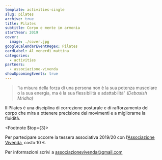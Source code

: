 ```yaml
---
template: activities-single
slug: pilates
archive: true
title: Pilates
subtitle: Corpo e mente in armonia
startYear: 2019
cover:
  image: ./cover.jpg
googleCalendarEventRegex: Pilates
cardLabel: Al venerdì mattina
categories:
  - activities
partners:
  - associazione-vivenda
showUpcomingEvents: true
---
```


> “la misura della forza di una persona non è la sua potenza muscolare o la sua energia, ma è la sua flessibilità e adattabilità” *(Debasish Mridha)*

<EntryInfo variant="upcoming" label="Venerdì" value="10:00 - 11:00"/>
<EntryInfo variant="participants" value="minimo 5"/>
<EntryInfo variant="price" value="10 € a lezione (oltre tessera associativa)"/>
<EntryInfo variant="teacher" label="Irina Lojnikova" value="istruttrice certificata in Pilates Matwork, metodo Stott Pilates"/>
<EntryInfo variant="location" label="Ci trovate" value="nel [parco](/spazi/parco/) o in [biblioteca](/spazisala-cobalto/)" bottom="6"/>

<Row>
<Col $initial $narrow>

Il Pilates é una disciplina di correzione posturale e di rafforzamento del corpo che mira a ottenere precisione dei movimenti e a migliorarne la fluidità.

<Footnote $top={3}>

Per partecipare occorre la tessera associativa 2019/20 con l’[Associazione Vivenda](/partners/associazione-vivenda/), costo 10 €.

</Footnote>
</Col>
</Row>

<ButtonLink href="mailto:associazionevivenda@gmail.com">Per informazioni scrivi a associazionevivenda@gmail.com</ButtonLink>

